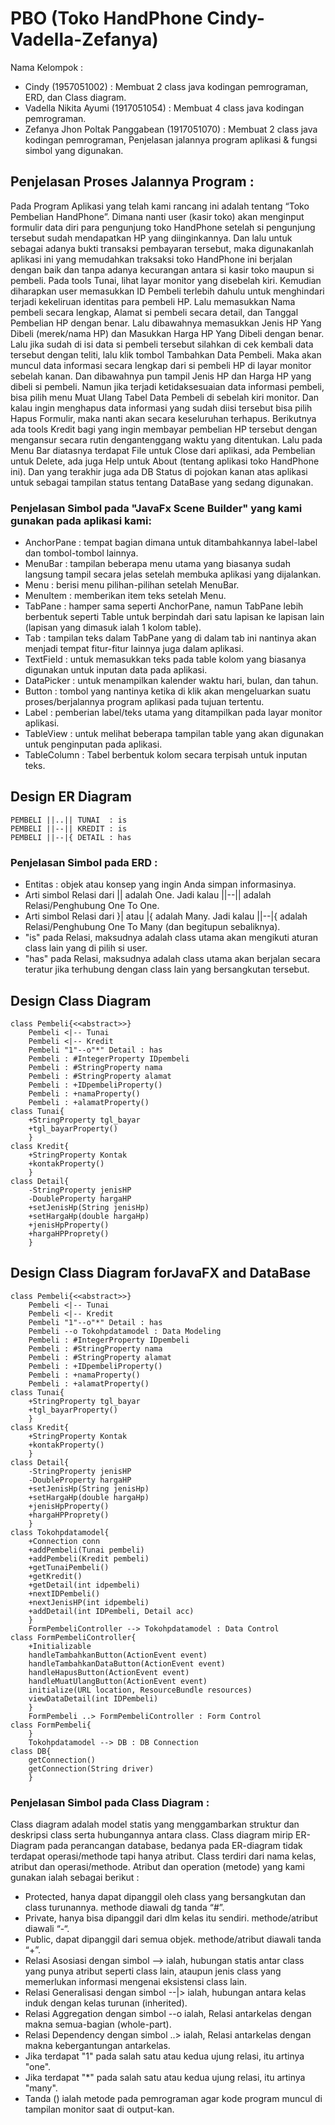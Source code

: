 # PBO (Toko HandPhone Cindy-Vadella-Zefanya)

Nama Kelompok :
- Cindy                          (1957051002) : Membuat 2 class java kodingan pemrograman, ERD, dan Class diagram.
- Vadella Nikita Ayumi           (1917051054) : Membuat 4 class java kodingan pemrograman.
- Zefanya Jhon Poltak Panggabean (1917051070) : Membuat 2 class java kodingan pemrograman, Penjelasan jalannya program aplikasi & fungsi simbol yang digunakan.

## Penjelasan Proses Jalannya Program :
Pada Program Aplikasi yang telah kami rancang ini adalah tentang “Toko Pembelian HandPhone”. Dimana nanti user (kasir toko) akan menginput formulir data diri para pengunjung toko HandPhone setelah si pengunjung tersebut sudah mendapatkan HP yang diinginkannya. 
Dan lalu untuk sebagai adanya bukti transaksi pembayaran tersebut, maka digunakanlah aplikasi ini yang memudahkan traksaksi toko HandPhone ini berjalan dengan baik dan tanpa adanya kecurangan antara si kasir toko maupun si pembeli.
Pada tools Tunai, lihat layar monitor yang disebelah kiri. Kemudian diharapkan user memasukkan ID Pembeli terlebih dahulu untuk menghindari terjadi kekeliruan identitas para pembeli HP. 
Lalu memasukkan Nama pembeli secara lengkap, Alamat si pembeli secara detail, dan Tanggal Pembelian HP dengan benar. 
Lalu dibawahnya memasukkan Jenis HP Yang Dibeli (merek/nama HP) dan Masukkan Harga HP Yang Dibeli dengan benar.
Lalu jika sudah di isi data si pembeli tersebut silahkan di cek kembali data tersebut dengan teliti, lalu klik tombol Tambahkan Data Pembeli. 
Maka akan muncul data informasi secara lengkap dari si pembeli HP di layar monitor sebelah kanan. 
Dan dibawahnya pun tampil Jenis HP dan Harga HP yang dibeli si pembeli. Namun jika terjadi ketidaksesuaian data informasi pembeli, bisa pilih menu Muat Ulang Tabel Data Pembeli di sebelah kiri monitor. 
Dan kalau ingin menghapus data informasi yang sudah diisi tersebut bisa pilih Hapus Formulir, maka nanti akan secara keseluruhan terhapus.
Berikutnya ada tools Kredit bagi yang ingin membayar pembelian HP tersebut dengan mengansur secara rutin dengantenggang waktu yang ditentukan. 
Lalu pada Menu Bar diatasnya terdapat File untuk Close dari aplikasi, ada Pembelian untuk Delete, ada juga Help untuk About (tentang aplikasi toko HandPhone ini). 
Dan yang terakhir juga ada DB Status di pojokan kanan atas aplikasi untuk sebagai tampilan status tentang DataBase yang sedang digunakan.

### Penjelasan Simbol pada "JavaFx Scene Builder" yang kami gunakan pada aplikasi kami:
-	AnchorPane : tempat bagian dimana untuk ditambahkannya label-label dan tombol-tombol lainnya.
-	MenuBar : tampilan beberapa menu utama yang biasanya sudah langsung tampil secara jelas setelah membuka aplikasi yang dijalankan.
-	Menu : berisi menu pilihan-pilihan setelah MenuBar.
-	MenuItem : memberikan item teks setelah Menu.
-	TabPane : hamper sama seperti AnchorPane, namun TabPane lebih berbentuk seperti Table untuk berpindah dari satu lapisan ke lapisan lain (lapisan yang dimasuk ialah 1 kolom table).
-	Tab : tampilan teks dalam TabPane yang di dalam tab ini nantinya akan menjadi tempat fitur-fitur lainnya juga dalam aplikasi.
-	TextField : untuk memasukkan teks pada table kolom yang biasanya digunakan untuk inputan data pada aplikasi.
-	DataPicker : untuk menampilkan kalender waktu hari, bulan, dan tahun.
-	Button : tombol yang nantinya ketika di klik akan mengeluarkan suatu proses/berjalannya program aplikasi pada tujuan tertentu.
-	Label : pemberian label/teks utama yang ditampilkan pada layar monitor aplikasi.
-	TableView : untuk melihat beberapa tampilan table yang akan digunakan untuk penginputan pada aplikasi.
-	TableColumn : Tabel berbentuk kolom secara terpisah untuk inputan teks.

## Design ER Diagram
    PEMBELI ||..|| TUNAI  : is
    PEMBELI ||--|| KREDIT : is
    PEMBELI ||--|{ DETAIL : has
    
### Penjelasan Simbol pada ERD :
- Entitas : objek atau konsep yang ingin Anda simpan informasinya.
- Arti simbol Relasi dari || adalah One. Jadi kalau ||--|| adalah Relasi/Penghubung One To One.
- Arti simbol Relasi dari }| atau |{ adalah Many. Jadi kalau ||--|{ adalah Relasi/Penghubung One To Many (dan begitupun sebaliknya).
- "is" pada Relasi, maksudnya adalah class utama akan mengikuti aturan class lain yang di pilih si user.
- "has" pada Relasi, maksudnya adalah class utama akan berjalan secara teratur jika terhubung dengan class lain yang bersangkutan tersebut.


## Design Class Diagram
    class Pembeli{<<abstract>>}
        Pembeli <|-- Tunai
        Pembeli <|-- Kredit
        Pembeli "1"--o"*" Detail : has
        Pembeli : #IntegerProperty IDpembeli
        Pembeli : #StringProperty nama
        Pembeli : #StringProperty alamat
        Pembeli : +IDpembeliProperty()
        Pembeli : +namaProperty()
        Pembeli : +alamatProperty()
    class Tunai{
        +StringProperty tgl_bayar
        +tgl_bayarProperty()
        }
    class Kredit{
        +StringProperty Kontak
        +kontakProperty()
        }
    class Detail{
        -StringProperty jenisHP
        -DoubleProperty hargaHP
        +setJenisHp(String jenisHp)
        +setHargaHp(double hargaHp)
        +jenisHpProperty()
        +hargaHPProprety()
        }

## Design Class Diagram forJavaFX and DataBase
    class Pembeli{<<abstract>>}
        Pembeli <|-- Tunai
        Pembeli <|-- Kredit
        Pembeli "1"--o"*" Detail : has
        Pembeli --o Tokohpdatamodel : Data Modeling
        Pembeli : #IntegerProperty IDpembeli
        Pembeli : #StringProperty nama
        Pembeli : #StringProperty alamat
        Pembeli : +IDpembeliProperty()
        Pembeli : +namaProperty()
        Pembeli : +alamatProperty()
    class Tunai{
        +StringProperty tgl_bayar
        +tgl_bayarProperty()
        }
    class Kredit{
        +StringProperty Kontak
        +kontakProperty()
        }
    class Detail{
        -StringProperty jenisHP
        -DoubleProperty hargaHP
        +setJenisHp(String jenisHp)
        +setHargaHp(double hargaHp)
        +jenisHpProperty()
        +hargaHPProprety()
        }
    class Tokohpdatamodel{
        +Connection conn
        +addPembeli(Tunai pembeli)
        +addPembeli(Kredit pembeli)
        +getTunaiPembeli()
        +getKredit()
        +getDetail(int idpembeli)
        +nextIDPembeli()
        +nextJenisHP(int idpembeli)
        +addDetail(int IDPembeli, Detail acc)
        }
        FormPembeliController --> Tokohpdatamodel : Data Control
    class FormPembeliController{
        +Initializable
        handleTambahkanButton(ActionEvent event)
        handleTambahkanDataButton(ActionEvent event)
        handleHapusButton(ActionEvent event)
        handleMuatUlangButton(ActionEvent event)
        initialize(URL location, ResourceBundle resources)
        viewDataDetail(int IDPembeli)
        }
        FormPembeli ..> FormPembeliController : Form Control
    class FormPembeli{
        }
        Tokohpdatamodel --> DB : DB Connection
    class DB{
        getConnection()
        getConnection(String driver)
        }
    
### Penjelasan Simbol pada Class Diagram :
Class diagram adalah model statis yang menggambarkan struktur dan deskripsi class serta hubungannya antara class. 
Class diagram mirip ER-Diagram pada perancangan  database, bedanya pada ER-diagram tidak terdapat operasi/methode tapi hanya atribut. 
Class terdiri dari nama kelas, atribut dan operasi/methode.
Atribut dan operation (metode) yang kami gunakan ialah sebagai berikut :
- Protected, hanya dapat dipanggil oleh class yang bersangkutan dan  class turunannya. methode diawali dg tanda “#”.
- Private, hanya bisa dipanggil dari dlm kelas itu sendiri.  methode/atribut diawali “-“.
- Public, dapat dipanggil  dari semua objek. methode/atribut diawali tanda “+”.
- Relasi Asosiasi dengan simbol --> ialah, hubungan statis antar class yang punya atribut seperti class lain, ataupun jenis class yang memerlukan informasi mengenai eksistensi class lain.
- Relasi Generalisasi dengan simbol  --|> ialah, hubungan antara kelas induk dengan kelas turunan (inherited). 
- Relasi Aggregation dengan simbol --o ialah, Relasi antarkelas dengan makna semua-bagian (whole-part).
- Relasi Dependency dengan simbol ..> ialah, Relasi antarkelas dengan makna kebergantungan antarkelas.
- Jika terdapat "1" pada salah satu atau kedua ujung relasi, itu artinya "one". 
- Jika terdapat "*" pada salah satu atau kedua ujung relasi, itu artinya "many".
- Tanda () ialah metode pada pemrograman agar kode program muncul di tampilan monitor saat di output-kan.
